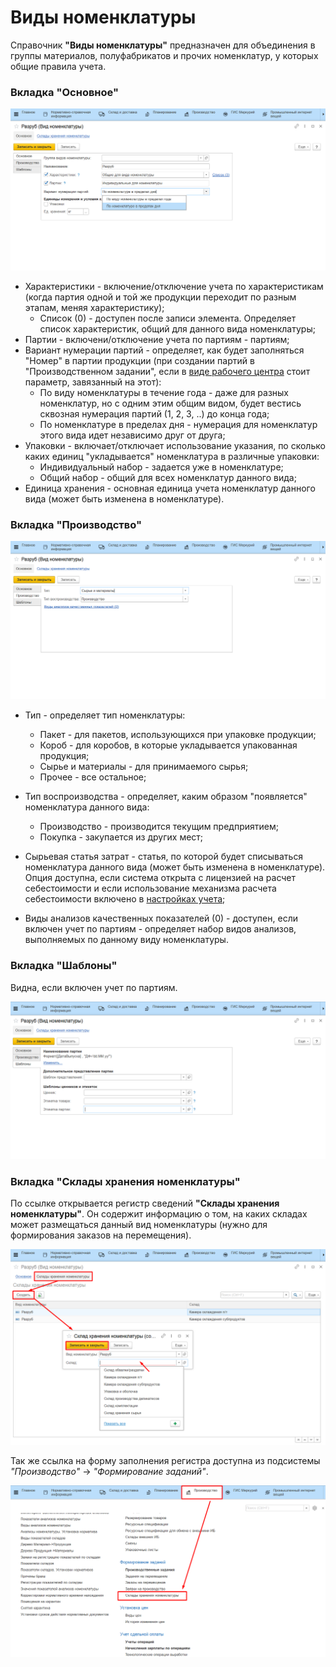 # Виды номенклатуры

Справочник **"Виды номенклатуры"** предназначен для объединения в группы материалов, полуфабрикатов и прочих номенклатур, у которых общие правила
учета.

### Вкладка "Основное"

![](KindOfNomenclature.assets/image.png)

- Характеристики - включение/отключение учета по характеристикам (когда партия одной и той же продукции переходит по разным этапам, меняя характеристику);
    - Список (0) - доступен после записи элемента. Определяет список характеристик, общий для данного вида номенклатуры;
- Партии - включени/отключение учета по партиям - партиям;
- Вариант нумерации партий - определяет, как будет заполняться "Номер" в партии продукции (при создании партий в "Производственном задании", если в [виде рабочего центра](../WorkCentresAndWarehouses/WorkCentresAndWarehouses.md) стоит параметр, завязанный на этот):
    - По виду номенклатуры в течение года - даже для разных номенклатур, но с одним этим общим видом, будет вестись сквозная нумерация партий (1, 2, 3, ..) до конца года;
    - По номенклатуре в пределах дня - нумерация для номенклатур этого вида идет независимо друг от друга;
- Упаковки - включает/отключает использование указания, по сколько каких единиц "укладывается" номенклатура в различные упаковки:
    - Индивидуальный набор - задается уже в номенклатуре;
    - Общий набор - общий для всех номенклатур данного вида;
- Единица хранения - основная единица учета номенклатур данного вида (может быть изменена в номенклатуре).


### Вкладка "Производство"

![](KindOfNomenclature.assets/image-1.png)

- Тип - определяет тип номенклатуры:
    - Пакет - для пакетов, использующихся при упаковке продукции;  
    - Короб - для коробов, в которые укладывается упакованная продукция;
    - Сырье и материалы - для принимаемого сырья;  
    - Прочее - все остальное;

- Тип воспроизводства - определяет, каким образом "появляется" номенклатура данного вида:
    - Производство - производится текущим предприятием;  
    - Покупка - закупается из других мест;

- Сырьевая статья затрат - статья, по которой будет списываться номенклатура данного вида (может быть изменена в номенклатуре). Опция доступна, если система открыта с лицензией на расчет себестоимости и если использование механизма расчета себестоимости включено в [настройках учета](../SettingOfAccounting/SettingOfAccounting.md);
- Виды анализов качественных показателей (0) - доступен, если включен учет по партиям - определяет набор видов анализов, выполняемых по данному виду номенклатуры.

### Вкладка "Шаблоны"

Видна, если включен учет по партиям.

![](KindOfNomenclature.assets/image-2.png)

### Вкладка "Склады хранения номенклатуры"

По ссылке открывается регистр сведений **"Склады хранения номенклатуры"**. Он содержит информацию о том, на каких складах может размещаться данный вид номенклатуры (нужно для формирования заказов на перемещения).

![](KindOfNomenclature.assets/image-3.png)

Так же ссылка на форму заполнения регистра доступна из подсистемы *"Производство"* -> *"Формирование заданий"*.

![](KindOfNomenclature.assets/image-4.png)